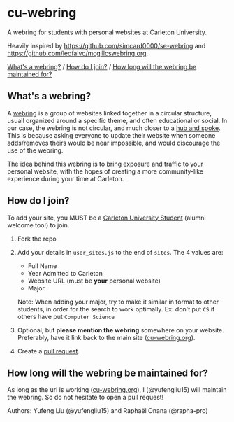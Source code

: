 # cu-webring
A webring for students with personal websites at Carleton University.

Heavily inspired by https://github.com/simcard0000/se-webring and https://github.com/leofalvo/mcgillcswebring.org. 

[What's a webring?](#whats-a-webring) / [How do I join?](#how-do-i-join) / [How long will the webring be maintained for?](#how-long-will-the-webring-be-maintained-for)
## What's a webring?
A [webring](https://en.wikipedia.org/wiki/Webring) is a group of websites linked together in a circular structure, usuall organized around a specific theme, and often educational or social. In our case, the webring is not circular, and much closer to a [hub and spoke](https://en.wikipedia.org/wiki/Spoke%E2%80%93hub_distribution_paradigm). This is because asking everyone to update their website when someone adds/removes theirs would be near impossible, and would discourage the use of the webring. 

The idea behind this webring is to bring exposure and traffic to your personal website, with the hopes of creating a more community-like experience during your time at Carleton. 

## How do I join?
To add your site, you MUST be a [Carleton University Student](https://carleton.ca/) (alumni welcome too!) to join. 

1. Fork the repo
2. Add your details in `user_sites.js` to the end of `sites`. The 4 values are: 
    - Full Name
    - Year Admitted to Carleton
    - Website URL (must be **your** personal website)
    - Major. 

    Note: When adding your major, try to make it similar in format to other students, in order for the search to work optimally. Ex: don't put `CS` if others have put `Computer Science`
3. Optional, but **please mention the webring** somewhere on your website. Preferably, have it link back to the main site ([cu-webring.org](https://cu-webring.org)).
4. Create a [pull request](https://github.com/yufengliu15/cu-webring/pulls). 

## How long will the webring be maintained for?
As long as the url is working ([cu-webring.org](https://cu-webring.org)), I (@yufengliu15) will maintain the webring. So do not hesitate to open a pull request!

Authors: Yufeng Liu (@yufengliu15) and Raphaël Onana (@rapha-pro)